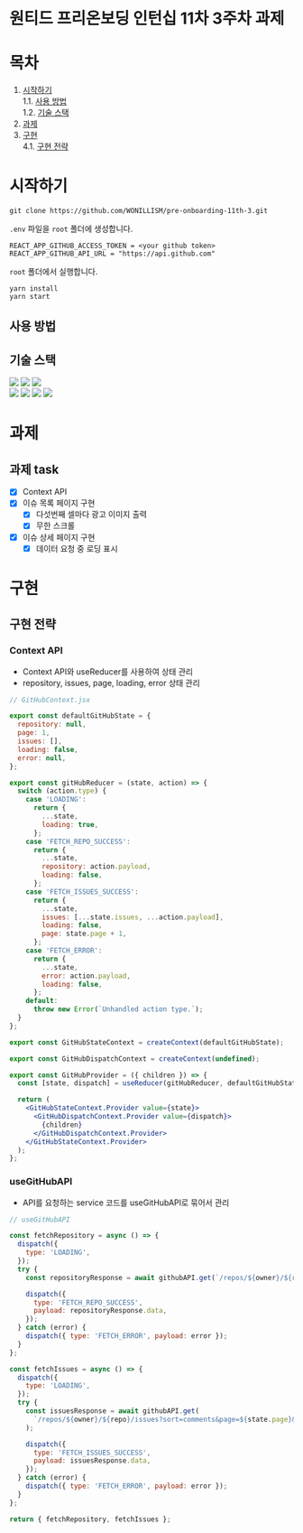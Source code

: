 # 원티드 프리온보딩 인턴십 11차 3주차 과제
# 목차
1. [시작하기](#시작하기)  
  1.1. [사용 방법](#사용-방법)  
  1.2. [기술 스택](#기술-스택)  
3. [과제](#과제)  
4. [구현](#구현)  
  4.1. [구현 전략](#구현-전략)  

# 시작하기  

```
git clone https://github.com/WONILLISM/pre-onboarding-11th-3.git
```

`.env` 파일을 `root` 폴더에 생성합니다.

```.env
REACT_APP_GITHUB_ACCESS_TOKEN = <your github token>
REACT_APP_GITHUB_API_URL = "https://api.github.com"
```

`root` 폴더에서 실행합니다.

```
yarn install
yarn start
```




## 사용 방법  



## 기술 스택
<div>
<img src="https://img.shields.io/badge/VisualStudioCode-007ACC?style=flat&logo=visualstudiocode&logoColor=white" /> <img src="https://img.shields.io/badge/Git-F05032?style=flat&logo=Git&logoColor=white" /> <img src="https://img.shields.io/badge/GitHub-181717?style=flat&logo=GitHub&logoColor=white" />
</div>
<div>
<img src="https://img.shields.io/badge/Node.js-v18.16.1-339933?style=flat&logo=Node.js&logoColor=white" /> <img src="https://img.shields.io/badge/Javascript-F7DF1E?style=flat&logo=Javascript&logoColor=white" /> <img src="https://img.shields.io/badge/TypeScript-3178C6?style=flat&logo=TypeScript&logoColor=white" /> <img src="https://img.shields.io/badge/React-61DAFB?style=flat&logo=React&logoColor=white" /> 
</div>  

# 과제
## 과제 task
- [x] Context API
- [x] 이슈 목록 페이지 구현
  - [x] 다섯번째 셀마다 광고 이미지 출력
  - [x] 무한 스크롤
- [x] 이슈 상세 페이지 구현
  - [x] 데이터 요청 중 로딩 표시

# 구현  
## 구현 전략  

### Context API

- Context API와 useReducer를 사용하여 상태 관리
- repository, issues, page, loading, error 상태 관리

```jsx
// GitHubContext.jsx

export const defaultGitHubState = {
  repository: null,
  page: 1,
  issues: [],
  loading: false,
  error: null,
};

export const gitHubReducer = (state, action) => {
  switch (action.type) {
    case 'LOADING':
      return {
        ...state,
        loading: true,
      };
    case 'FETCH_REPO_SUCCESS':
      return {
        ...state,
        repository: action.payload,
        loading: false,
      };
    case 'FETCH_ISSUES_SUCCESS':
      return {
        ...state,
        issues: [...state.issues, ...action.payload],
        loading: false,
        page: state.page + 1,
      };
    case 'FETCH_ERROR':
      return {
        ...state,
        error: action.payload,
        loading: false,
      };
    default:
      throw new Error(`Unhandled action type.`);
  }
};

export const GitHubStateContext = createContext(defaultGitHubState);

export const GitHubDispatchContext = createContext(undefined);

export const GitHubProvider = ({ children }) => {
  const [state, dispatch] = useReducer(gitHubReducer, defaultGitHubState);

  return (
    <GitHubStateContext.Provider value={state}>
      <GitHubDispatchContext.Provider value={dispatch}>
        {children}
      </GitHubDispatchContext.Provider>
    </GitHubStateContext.Provider>
  );
};
```

### useGitHubAPI

- API를 요청하는 service 코드를 useGitHubAPI로 묶어서 관리

```jsx
// useGitHubAPI

const fetchRepository = async () => {
  dispatch({
    type: 'LOADING',
  });
  try {
    const repositoryResponse = await githubAPI.get(`/repos/${owner}/${repo}`);

    dispatch({
      type: 'FETCH_REPO_SUCCESS',
      payload: repositoryResponse.data,
    });
  } catch (error) {
    dispatch({ type: 'FETCH_ERROR', payload: error });
  }
};

const fetchIssues = async () => {
  dispatch({
    type: 'LOADING',
  });
  try {
    const issuesResponse = await githubAPI.get(
      `/repos/${owner}/${repo}/issues?sort=comments&page=${state.page}&per_page=10`,
    );

    dispatch({
      type: 'FETCH_ISSUES_SUCCESS',
      payload: issuesResponse.data,
    });
  } catch (error) {
    dispatch({ type: 'FETCH_ERROR', payload: error });
  }
};

return { fetchRepository, fetchIssues };
```
